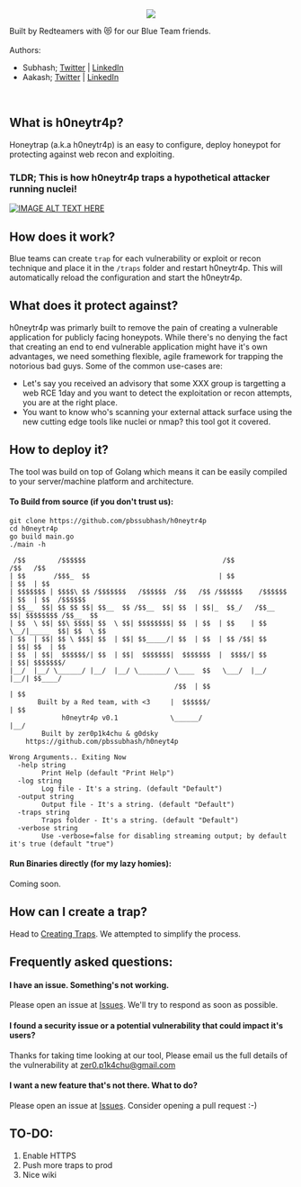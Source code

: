 <div style="text-align:center"><img src="https://github.com/pbssubhash/h0neytr4p/blob/main/logo.png?raw=true" /></div>

Built by Redteamers with :heart_eyes_cat: for our Blue Team friends. <br> <br>
Authors: <br>
- Subhash; [Twitter](https://twitter.com/pbssubhash) | [LinkedIn](https://in.linkedin.com/in/pbssubhash) <br>
- Aakash; [Twitter](https://twitter.com/me_godsky) | [LinkedIn](https://in.linkedin.com/in/aakashmadaan13) <br> 

<br>

## What is h0neytr4p? 

Honeytrap (a.k.a h0neytr4p) is an easy to configure, deploy honeypot for protecting against web recon and exploiting. 


### TLDR; This is how h0neytr4p traps a hypothetical attacker running nuclei! 
[![IMAGE ALT TEXT HERE](https://img.youtube.com/vi/QCrLsj_Wfl8/0.jpg)](https://www.youtube.com/watch?v=QCrLsj_Wfl8)

## How does it work? 
Blue teams can create `trap` for each vulnerability or exploit or recon technique and place it in the `/traps` folder and restart h0neytr4p. This will automatically reload the configuration and start the h0neytr4p.

## What does it protect against?
h0neytr4p was primarly built to remove the pain of creating a vulnerable application for publicly facing honeypots. While there's no denying the fact that creating an end to end vulnerable application might have it's own advantages, we need something flexible, agile framework for trapping the notorious bad guys. Some of the common use-cases are:
- Let's say you received an advisory that some XXX group is targetting a web RCE 1day and you want to detect the exploitation or recon attempts, you are at the right place.
- You want to know who's scanning your external attack surface using the new cutting edge tools like nuclei or nmap? this tool got it covered.


## How to deploy it? 
The tool was build on top of Golang which means it can be easily compiled to your server/machine platform and architecture. 

#### To Build from source (if you don't trust us): 

```
git clone https://github.com/pbssubhash/h0neytr4p
cd h0neytr4p
go build main.go
./main -h

 /$$        /$$$$$$                                  /$$               /$$   /$$
| $$       /$$$_  $$                                | $$              | $$  | $$
| $$$$$$$ | $$$$\ $$ /$$$$$$$   /$$$$$$  /$$   /$$ /$$$$$$    /$$$$$$ | $$  | $$  /$$$$$$
| $$__  $$| $$ $$ $$| $$__  $$ /$$__  $$| $$  | $$|_  $$_/   /$$__  $$| $$$$$$$$ /$$__  $$
| $$  \ $$| $$\ $$$$| $$  \ $$| $$$$$$$$| $$  | $$  | $$    | $$  \__/|_____  $$| $$  \ $$
| $$  | $$| $$ \ $$$| $$  | $$| $$_____/| $$  | $$  | $$ /$$| $$            | $$| $$  | $$
| $$  | $$|  $$$$$$/| $$  | $$|  $$$$$$$|  $$$$$$$  |  $$$$/| $$            | $$| $$$$$$$/
|__/  |__/ \______/ |__/  |__/ \_______/ \____  $$   \___/  |__/            |__/| $$____/
                                         /$$  | $$                              | $$
       Built by a Red team, with <3     |  $$$$$$/                              | $$
             h0neytr4p v0.1             \______/                               |__/
        Built by zer0p1k4chu & g0dsky
    https://github.com/pbssubhash/h0neyt4p

Wrong Arguments.. Exiting Now
  -help string
        Print Help (default "Print Help")
  -log string
        Log file - It's a string. (default "Default")
  -output string
        Output file - It's a string. (default "Default")
  -traps string
        Traps folder - It's a string. (default "Default")
  -verbose string
        Use -verbose=false for disabling streaming output; by default it's true (default "true")
```


#### Run Binaries directly (for my lazy homies): 
Coming soon.

## How can I create a trap?
Head to [Creating Traps](https://github.com/pbssubhash/h0neytr4p/blob/main/docs/Creating-Traps.md). We attempted to simplify the process.

## Frequently asked questions:

#### I have an issue. Something's not working.
Please open an issue at [Issues](https://github.com/pbssubhash/h0neytr4p/issues/new). We'll try to respond as soon as possible. 

#### I found a security issue or a potential vulnerability that could impact it's users? 
Thanks for taking time looking at our tool, Please email us the full details of the vulnerability at zer0.p1k4chu@gmail.com

#### I want a new feature that's not there. What to do? 
Please open an issue at [Issues](https://github.com/pbssubhash/h0neytr4p/issues/new). Consider opening a pull request :-) 

## TO-DO:
<ol>
 <li> Enable HTTPS </li>
 <li> Push more traps to prod </li>
 <li> Nice wiki </li> 
</ol>
